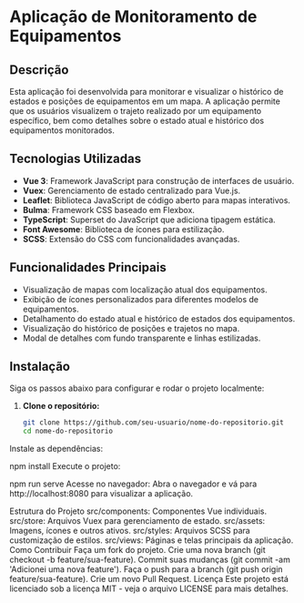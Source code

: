 # Aplicação de Monitoramento de Equipamentos

## Descrição

Esta aplicação foi desenvolvida para monitorar e visualizar o histórico de estados e posições de equipamentos em um mapa. A aplicação permite que os usuários visualizem o trajeto realizado por um equipamento específico, bem como detalhes sobre o estado atual e histórico dos equipamentos monitorados.

## Tecnologias Utilizadas

- **Vue 3**: Framework JavaScript para construção de interfaces de usuário.
- **Vuex**: Gerenciamento de estado centralizado para Vue.js.
- **Leaflet**: Biblioteca JavaScript de código aberto para mapas interativos.
- **Bulma**: Framework CSS baseado em Flexbox.
- **TypeScript**: Superset do JavaScript que adiciona tipagem estática.
- **Font Awesome**: Biblioteca de ícones para estilização.
- **SCSS**: Extensão do CSS com funcionalidades avançadas.

## Funcionalidades Principais

- Visualização de mapas com localização atual dos equipamentos.
- Exibição de ícones personalizados para diferentes modelos de equipamentos.
- Detalhamento do estado atual e histórico de estados dos equipamentos.
- Visualização do histórico de posições e trajetos no mapa.
- Modal de detalhes com fundo transparente e linhas estilizadas.

## Instalação

Siga os passos abaixo para configurar e rodar o projeto localmente:

1. **Clone o repositório:**
   ```bash
   git clone https://github.com/seu-usuario/nome-do-repositorio.git
   cd nome-do-repositorio
Instale as dependências:


npm install
Execute o projeto:


npm run serve
Acesse no navegador: Abra o navegador e vá para http://localhost:8080 para visualizar a aplicação.

Estrutura do Projeto
src/components: Componentes Vue individuais.
src/store: Arquivos Vuex para gerenciamento de estado.
src/assets: Imagens, ícones e outros ativos.
src/styles: Arquivos SCSS para customização de estilos.
src/views: Páginas e telas principais da aplicação.
Como Contribuir
Faça um fork do projeto.
Crie uma nova branch (git checkout -b feature/sua-feature).
Commit suas mudanças (git commit -am 'Adicionei uma nova feature').
Faça o push para a branch (git push origin feature/sua-feature).
Crie um novo Pull Request.
Licença
Este projeto está licenciado sob a licença MIT - veja o arquivo LICENSE para mais detalhes.


